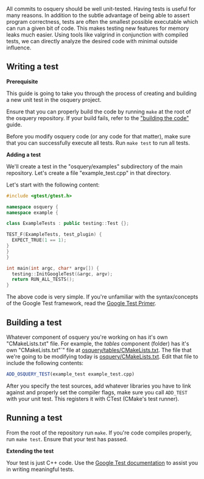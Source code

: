 All commits to osquery should be well unit-tested. Having tests is useful for many reasons. In addition to the subtle advantage of being able to assert program correctness, tests are often the smallest possible executable which can run a given bit of code. This makes testing new features for memory leaks much easier. Using tools like valgrind in conjunction with compiled tests, we can directly analyze the desired code with minimal outside influence.

## Writing a test

**Prerequisite**

This guide is going to take you through the process of creating and building a new unit test in the osquery project.

Ensure that you can properly build the code by running `make` at the root of the osquery repository. If your build fails, refer to the ["building the code"](building) guide.

Before you modify osquery code (or any code for that matter), make sure that you can successfully execute all tests. Run `make test` to run all tests.

**Adding a test**

We'll create a test in the "osquery/examples" subdirectory of the main repository. Let's create a file "example_test.cpp" in that directory.

Let's start with the following content:

```cpp
#include <gtest/gtest.h>

namespace osquery {
namespace example {

class ExampleTests : public testing::Test {};

TEST_F(ExampleTests, test_plugin) {
  EXPECT_TRUE(1 == 1);
}
}
}

int main(int argc, char* argv[]) {
  testing::InitGoogleTest(&argc, argv);
  return RUN_ALL_TESTS();
}
```

The above code is very simple. If you're unfamiliar with the syntax/concepts of the Google Test framework, read the [Google Test Primer](http://code.google.com/p/googletest/wiki/V1_7_Primer#Basic_Concepts).

## Building a test

Whatever component of osquery you're working on has it's own "CMakeLists.txt" file. For example, the _tables_ component (folder) has it's own "CMakeLists.txt"`" file at [osquery/tables/CMakeLists.txt](https://github.com/facebook/osquery/blob/master/osquery/tables/CMakeLists.txt). The file that we're going to be modifying today is [osquery/CMakeLists.txt](https://github.com/facebook/osquery/tree/master/osquery/CMakeLists.txt). Edit that file to include the following contents:

```CMake
ADD_OSQUERY_TEST(example_test example_test.cpp)
```

After you specify the test sources, add whatever libraries you have to link against and properly set the compiler flags, make sure you call `ADD_TEST` with your unit test. This registers it with CTest (CMake's test runner).

## Running a test

From the root of the repository run `make`. If you're code compiles properly, run `make test`. Ensure that your test has passed.

**Extending the test**

Your test is just C++ code. Use the [Google Test documentation](http://code.google.com/p/googletest/wiki/V1_7_Primer#Assertions) to assist you in writing meaningful tests.
